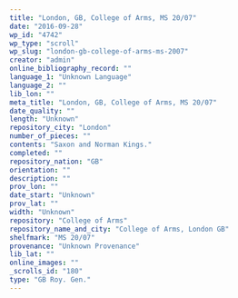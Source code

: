 ```yaml
---
title: "London, GB, College of Arms, MS 20/07"
date: "2016-09-28"
wp_id: "4742"
wp_type: "scroll"
wp_slug: "london-gb-college-of-arms-ms-2007"
creator: "admin"
online_bibliography_record: ""
language_1: "Unknown Language"
language_2: ""
lib_lon: ""
meta_title: "London, GB, College of Arms, MS 20/07"
date_quality: ""
length: "Unknown"
repository_city: "London"
number_of_pieces: ""
contents: "Saxon and Norman Kings."
completed: ""
repository_nation: "GB"
orientation: ""
description: ""
prov_lon: ""
date_start: "Unknown"
prov_lat: ""
width: "Unknown"
repository: "College of Arms"
repository_name_and_city: "College of Arms, London GB"
shelfmark: "MS 20/07"
provenance: "Unknown Provenance"
lib_lat: ""
online_images: ""
_scrolls_id: "180"
type: "GB Roy. Gen."
---
```



